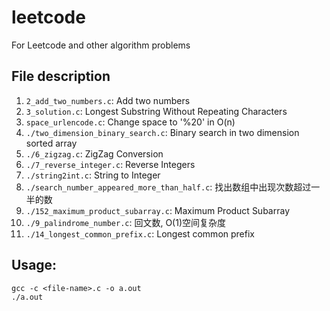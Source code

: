 # leetcode
For Leetcode and other algorithm problems

## File description

1. `2_add_two_numbers.c`: Add two numbers
2. `3_solution.c`: Longest Substring Without Repeating Characters
3. `space_urlencode.c`: Change space to '%20' in O(n)
4. `./two_dimension_binary_search.c`: Binary search in two dimension sorted array
5. `./6_zigzag.c`: ZigZag Conversion  
6. `./7_reverse_integer.c`: Reverse Integers
7. `./string2int.c`: String to Integer
8. `./search_number_appeared_more_than_half.c`: 找出数组中出现次数超过一半的数
9. `./152_maximum_product_subarray.c`: Maximum Product Subarray
10. `./9_palindrome_number.c`: 回文数, O(1)空间复杂度
14. `./14_longest_common_prefix.c`: Longest common prefix

## Usage:

    gcc -c <file-name>.c -o a.out
    ./a.out
